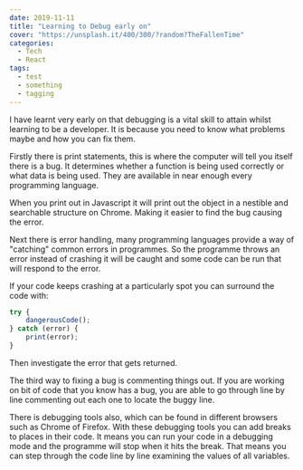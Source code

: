 ```yaml
---
date: 2019-11-11
title: "Learning to Debug early on"
cover: "https://unsplash.it/400/300/?random?TheFallenTime"
categories:
  - Tech
  - React
tags:
  - test
  - something
  - tagging
---
```


I have learnt very early on that debugging is a vital skill to attain whilst learning to be a developer. It is because you need to know what problems maybe and how you can fix them.

Firstly there is print statements, this is where the computer will tell you itself there is a bug. It determines whether a function is being used correctly or what data is being used. They are available in near enough every programming language.

When you print out in Javascript it will print out the object in a nestible and searchable structure on Chrome. Making it easier to find the bug causing the error.

Next there is error handling, many programming languages provide a way of "catching" common errors in programmes. So the programme throws an error instead of crashing it will be caught and some code can be run that will respond to the error.

If your code keeps crashing at a particularly spot you can surround the code with:

```js
try {
	dangerousCode();
} catch (error) {
	print(error);
}
```

Then investigate the error that gets returned.

The third way to fixing a bug is commenting things out. If you are working on bit of code that you know has a bug, you are able to go through line by line commenting out each one to locate the buggy line.

There is debugging tools also, which can be found in different browsers such as Chrome of Firefox. With these debugging tools you can add breaks to places in their code. It means you can run your code in a debugging mode and the programme will stop when it hits the break. That means you can step through the code line by line examining the values of all variables.
